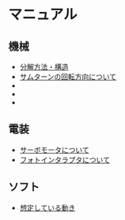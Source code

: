 # マニュアル

## 機械
- [分解方法・構造](./structure.md)
- [サムターンの回転方向について](./rotation.md)
- []()
- []()
- []()

## 電装
- [サーボモータについて]()
- [フォトインタラプタについて]()

## ソフト
- [想定している動き]()
